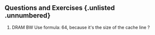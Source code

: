 ## Questions and Exercises {.unlisted .unnumbered}

1. DRAM BW Use formula: 64, because it's the size of the cache line ?